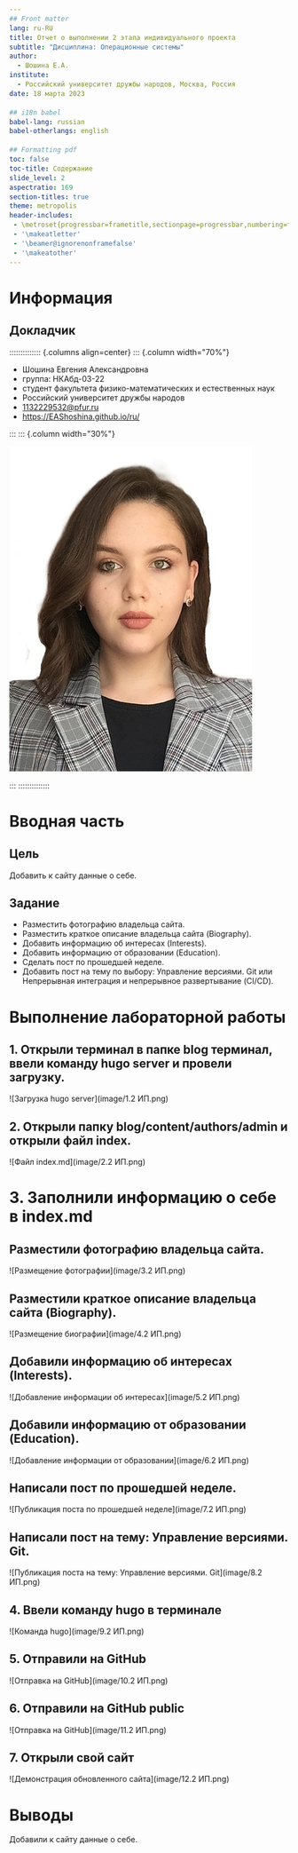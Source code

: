 ```yaml
---
## Front matter
lang: ru-RU
title: Отчет о выполнении 2 этапа индивидуального проекта
subtitle: "Дисциплина: Операционные системы"
author:
  - Шошина Е.А.
institute:
  - Российский университет дружбы народов, Москва, Россия
date: 18 марта 2023

## i18n babel
babel-lang: russian
babel-otherlangs: english

## Formatting pdf
toc: false
toc-title: Содержание
slide_level: 2
aspectratio: 169
section-titles: true
theme: metropolis
header-includes:
 - \metroset{progressbar=frametitle,sectionpage=progressbar,numbering=fraction}
 - '\makeatletter'
 - '\beamer@ignorenonframefalse'
 - '\makeatother'
---
```


# Информация

## Докладчик

:::::::::::::: {.columns align=center}
::: {.column width="70%"}

  * Шошина Евгения Александровна
  * группа: НКАбд-03-22
  * студент факультета физико-математических и естественных наук
  * Российский университет дружбы народов
  * [1132229532@pfur.ru](mailto:1132229532@pfur.ru)
  * <https://EAShoshina.github.io/ru/>

:::
::: {.column width="30%"}

![](./image/avatar.jpg)

:::
::::::::::::::


# Вводная часть

## Цель

Добавить к сайту данные о себе.

## Задание

- Разместить фотографию владельца сайта.
- Разместить краткое описание владельца сайта (Biography).
- Добавить информацию об интересах (Interests).
- Добавить информацию от образовании (Education).
- Сделать пост по прошедшей неделе.
- Добавить пост на тему по выбору: Управление версиями. Git или Непрерывная интеграция и непрерывное развертывание (CI/CD).


# Выполнение лабораторной работы

## 1. Открыли терминал в папке blog терминал, ввели команду hugo server и провели загрузку.

![Загрузка hugo server](image/1.2 ИП.png)

## 2. Открыли папку blog/content/authors/admin и открыли файл index.

![Файл index.md](image/2.2 ИП.png)

# 3. Заполнили информацию о себе в index.md

## Разместили фотографию владельца сайта.

![Размещение фотографии](image/3.2 ИП.png)

## Разместили краткое описание владельца сайта (Biography).

![Размещение биографии](image/4.2 ИП.png)

## Добавили информацию об интересах (Interests).

![Добавление информации об интересах](image/5.2 ИП.png)

## Добавили информацию от образовании (Education).

![Добавление информации от образовании](image/6.2 ИП.png)

## Написали пост по прошедшей неделе.

![Публикация поста по прошедшей неделе](image/7.2 ИП.png)

## Написали пост на тему: Управление версиями. Git.

![Публикация поста на тему: Управление версиями. Git](image/8.2 ИП.png)

## 4. Ввели команду hugo в терминале

![Команда hugo](image/9.2 ИП.png)

## 5. Отправили на GitHub

![Отправка на GitHub](image/10.2 ИП.png)

## 6. Отправили на GitHub public

![Отправка на GitHub](image/11.2 ИП.png)

## 7. Открыли свой сайт

![Демонстрация обновленного сайта](image/12.2 ИП.png)

# Выводы

Добавили к сайту данные о себе.


